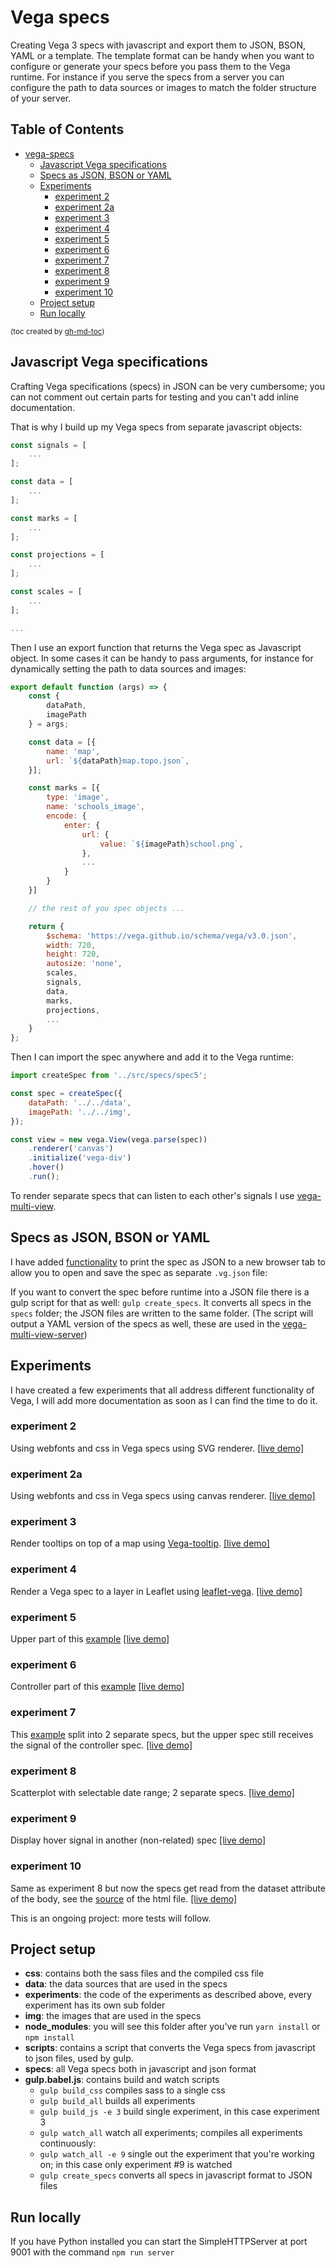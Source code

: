 # Vega specs

Creating Vega 3 specs with javascript and export them to JSON, BSON, YAML or a template. The template format can be handy when you want to configure or generate your specs before you pass them to the Vega runtime. For instance if you serve the specs from a server you can configure the path to data sources or images to match the folder structure of your server.

## Table of Contents

   * [vega-specs](#vega-specs)
      * [Javascript Vega specifications](#javascript-vega-specifications)
      * [Specs as JSON, BSON or YAML](#specs-as-json-bson-or-yaml)
      * [Experiments](#experiments)
         * [experiment 2](#experiment-2)
         * [experiment 2a](#experiment-2a)
         * [experiment 3](#experiment-3)
         * [experiment 4](#experiment-4)
         * [experiment 5](#experiment-5)
         * [experiment 6](#experiment-6)
         * [experiment 7](#experiment-7)
         * [experiment 8](#experiment-8)
         * [experiment 9](#experiment-9)
         * [experiment 10](#experiment-10)
      * [Project setup](#project-setup)
      * [Run locally](#run-locally)

<small>(toc created by [gh-md-toc](https://github.com/ekalinin/github-markdown-toc))</small>

## Javascript Vega specifications

Crafting Vega specifications (specs) in JSON can be very cumbersome; you can not comment out certain parts for testing and you can't add inline documentation.

That is why I build up my Vega specs from separate javascript objects:

```javascript
const signals = [
    ...
];

const data = [
    ...
];

const marks = [
    ...
];

const projections = [
    ...
];

const scales = [
    ...
];

...

```

Then I use an export function that returns the Vega spec as Javascript object. In some cases it can be handy to pass arguments, for instance for dynamically setting the path to data sources and images:

```javascript
export default function (args) => {
    const {
        dataPath,
        imagePath
    } = args;

    const data = [{
        name: 'map',
        url: `${dataPath}map.topo.json`,
    }];

    const marks = [{
        type: 'image',
        name: 'schools_image',
        encode: {
            enter: {
                url: {
                    value: `${imagePath}school.png`,
                },
                ...
            }
        }
    }]

    // the rest of you spec objects ...

    return {
        $schema: 'https://vega.github.io/schema/vega/v3.0.json',
        width: 720,
        height: 720,
        autosize: 'none',
        scales,
        signals,
        data,
        marks,
        projections,
        ...
    }
};
```

Then I can import the spec anywhere and add it to the Vega runtime:

```javascript
import createSpec from '../src/specs/spec5';

const spec = createSpec({
    dataPath: '../../data',
    imagePath: '../../img',
});

const view = new vega.View(vega.parse(spec))
    .renderer('canvas')
    .initialize('vega-div')
    .hover()
    .run();
```

To render separate specs that can listen to each other's signals I use [vega-multi-view](https://github.com/abudaan/vega-multi-view).

## Specs as JSON, BSON or YAML

I have added [functionality](https://stackoverflow.com/questions/27705640/display-json-in-a-readable-format-in-a-new-tab) to print the spec as JSON to a new browser tab to allow you to open and save the spec as separate `.vg.json` file:

If you want to convert the spec before runtime into a JSON file there is a gulp script for that as well: `gulp create_specs`. It converts all specs in the `specs` folder; the JSON files are written to the same folder. (The script will output a YAML version of the specs as well, these are used in the [vega-multi-view-server](https://github.com/abudaan/vega-multi-view-server))

## Experiments

I have created a few experiments that all address different functionality of Vega, I will add more documentation as soon as I can find the time to do it.

### experiment 2

Using webfonts and css in Vega specs using SVG renderer.
[[live demo]](https://abudaan.github.io/vega-specs/experiments/2/)

### experiment 2a

Using webfonts and css in Vega specs using canvas renderer.
[[live demo]](https://abudaan.github.io/vega-specs/experiments/2a/)

### experiment 3

Render tooltips on top of a map using [Vega-tooltip](https://github.com/vega/vega-tooltip).
[[live demo]](https://abudaan.github.io/vega-specs/experiments/3/)

### experiment 4

Render a Vega spec to a layer in Leaflet using [leaflet-vega](https://github.com/nyurik/leaflet-vega).
[[live demo]](https://abudaan.github.io/vega-specs/experiments/4/)

### experiment 5

Upper part of this [example](https://vega.github.io/vega/examples/overview-plus-detail/)
[[live demo]](https://abudaan.github.io/vega-specs/experiments/5/)

### experiment 6

Controller part of this [example](https://vega.github.io/vega/examples/overview-plus-detail/)
[[live demo]](https://abudaan.github.io/vega-specs/experiments/6/)

### experiment 7

This [example](https://vega.github.io/vega/examples/overview-plus-detail/) split into 2 separate specs, but the upper spec still receives the signal of the controller spec.
[[live demo]](https://abudaan.github.io/vega-specs/experiments/7/)

### experiment 8

Scatterplot with selectable date range; 2 separate specs.
[[live demo]](https://abudaan.github.io/vega-specs/experiments/8/)

### experiment 9

Display hover signal in another (non-related) spec
[[live demo]](https://abudaan.github.io/vega-specs/experiments/9/)

### experiment 10

Same as experiment 8 but now the specs get read from the dataset attribute of the body, see the [source](https://raw.githubusercontent.com/abudaan/vega-specs/gh-pages/experiments/10/index.html) of the html file.
[[live demo]](https://abudaan.github.io/vega-specs/experiments/10/)

This is an ongoing project: more tests will follow.


## Project setup

- **css**: contains both the sass files and the compiled css file
- **data**: the data sources that are used in the specs
- **experiments**: the code of the experiments as described above, every experiment has its own sub folder
- **img**: the images that are used in the specs
- **node_modules**: you will see this folder after you've run `yarn install` or `npm install`
- **scripts**: contains a script that converts the Vega specs from javascript to json files, used by gulp.
- **specs**: all Vega specs both in javascript and json format
- **gulp.babel.js**: contains build and watch scripts
    - `gulp build_css` compiles sass to a single css
    - `gulp build_all` builds all experiments
    - `gulp build_js -e 3` build single experiment, in this case experiment 3
    - `gulp watch_all` watch all experiments; compiles all experiments continuously:
    - `gulp watch_all -e 9` single out the experiment that you're working on; in this case only experiment #9 is watched
    - `gulp create_specs` converts all specs in javascript format to JSON files


## Run locally

If you have Python installed you can start the SimpleHTTPServer at port 9001 with the command `npm run server`

